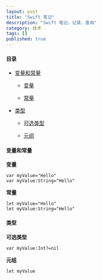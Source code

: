 ```yaml
---
layout: post
title: "Swift 笔记"
description: "Swift 笔记，记录、查询"
category: 技术
tags: []
published: true
---
```


#### 目录 ####

*	[变量和常量](#1)

	*	[变量](#1.1)

	*	[常量](#1.2)

*	[类型](#2)
	
	*	[可选类型](#2.1)

	*	[元组](#2.2)

<h4 id='1'>变量和常量</h4>

<strong id='1.1'>变量</strong>

	var myValue="Hello"
	var myValue:String="Hello"

<strong id='1.2'>常量</strong>

	let myValue="Hello"
	let myValue:String="Hello"

<h4 id='2'>类型</h4>

<strong id='2.1'>可选类型</strong>
	
	var myValue:Int?=nil

<strong id='2.2'>元组</strong>

	let myValue
